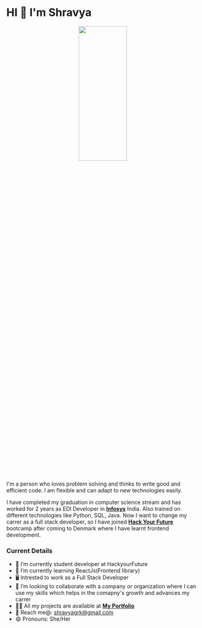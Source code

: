 # HI 👋    I'm Shravya
<div align="center"><img width="50%" height="30%" src="https://thumbs.dreamstime.com/b/modern-flat-editable-line-design-vector-illustration-concept-programming-development-software-coding-process-graphic-77158042.jpg"/></div>


I'm a person who loves problem solving and thinks to write good and efficient code. I am flexible and can adapt to new technologies easily.

I have completed my graduation in computer science stream and has worked for 2 years as EDI Developer in **[Infosys](https://www.infosys.com/)** India. Also trained on different technologies like Python, SQL, Java. Now I want to change my carrer as a full stack developer, so I have joined **[Hack Your Future](https://www.hackyourfuture.dk/)** bootcamp after coming to Denmark where I have learnt frontend development.

 <h3>Current Details</h3>
 
- 🔭 I’m currently student developer at HackyourFuture
- 🌱 I’m currently learning ReactJs(Frontend library)
- 🖥 Intrested to work as a Full Stack Developer
- 👯 I’m looking to collaborate with a company or organization where I can use my skills which helps in the comapny's growth and advances my carrer
- 👨‍💻 All my projects are available at **[My Portfolio](https://github.com/ShravyaGurmitkal)**
- 📧 Reach me@: shravyagrk@gmail.com
- 😄 Pronouns: She/Her
